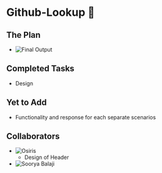 # Github-Lookup 🔎


## The Plan
- ![Final Output](https://github.com/NirmithVictor/Github-Lookup/blob/main/plan.png)


## Completed Tasks
- Design

## Yet to Add
- Functionality and response for each separate scenarios

## Collaborators
- ![Osiris](https://github.com/PrivyLabs) 
    - Design of Header
- ![Soorya Balaji](https://www.instagram.com/_celestial_03/) 
